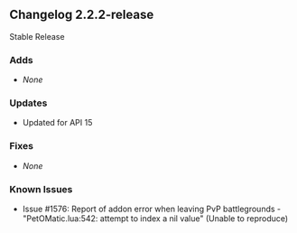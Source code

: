 ## Changelog 2.2.2-release

Stable Release

### Adds
* _None_

### Updates
* Updated for API 15

### Fixes
* _None_

### Known Issues
* Issue #1576: Report of addon error when leaving PvP battlegrounds - "PetOMatic.lua:542: attempt to index a nil value" (Unable to reproduce)
